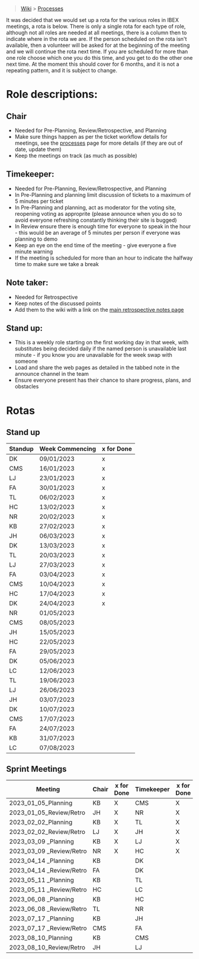 > [Wiki](Home) > [Processes](Processes)

It was decided that we would set up a rota for the various roles in IBEX meetings, a rota is below. There is only a single rota for each type of role, although not all roles are needed at all meetings, there is a column then to indicate where in the rota we are. If the person scheduled on the rota isn't available, then a volunteer will be asked for at the beginning of the meeting and we will continue the rota next time. If you are scheduled for more than one role choose which one you do this time, and you get to do the other one next time. At the moment this should cover for 6 months, and it is not a repeating pattern, and it is subject to change.

# Role descriptions:
## Chair 
* Needed for Pre-Planning, Review/Retrospective, and Planning
* Make sure things happen as per the ticket workflow details for meetings, see the [processes](Processes) page for more details (if they are out of date, update them)
* Keep the meetings on track (as much as possible)

## Timekeeper:
* Needed for Pre-Planning, Review/Retrospective, and Planning
* In Pre-Planning and planning limit discussion of tickets to a maximum of 5 minutes per ticket
* In Pre-Planning and planning, act as moderator for the voting site, reopening voting as approprite (please announce when you do so to avoid everyone refreshing constantly thinking their site is bugged)
* In Review ensure there is enough time for everyone to speak in the hour - this would be an average of 5 minutes per person if everyone was planning to demo
* Keep an eye on the end time of the meeting - give everyone a five minute warning
* If the meeting is scheduled for more than an hour to indicate the halfway time to make sure we take a break

## Note taker:
* Needed for Retrospective
* Keep notes of the discussed points
* Add them to the wiki with a link on the [main retrospective notes page](Retrospective-Notes)

## Stand up:
* This is a weekly role starting on the first working day in that week, with substitutes being decided daily if the named person is unavailable last minute - if you know you are unavailable for the week swap with someone
* Load and share the web pages as detailed in the tabbed note in the announce channel in the team
* Ensure everyone present has their chance to share progress, plans, and obstacles

# Rotas

## Stand up
 | Standup | Week Commencing | x for Done |
 |--- | --- | --- |
 |DK | 09/01/2023 | x |
 |CMS | 16/01/2023 | x |
 |LJ | 23/01/2023 | x |
 |FA | 30/01/2023 | x |
 |TL | 06/02/2023 | x |
 |HC | 13/02/2023 | x |
 |NR | 20/02/2023 | x |
 |KB | 27/02/2023 | x |
 |JH | 06/03/2023 | x |
 |DK | 13/03/2023 | x |
 |TL | 20/03/2023 | x |
 |LJ | 27/03/2023 | x |
 |FA | 03/04/2023 | x |
 |CMS | 10/04/2023 | x |
 |HC | 17/04/2023 | x |
 |DK | 24/04/2023 | x |
 |NR | 01/05/2023 | |
 |CMS | 08/05/2023 | |
 |JH | 15/05/2023 | |
 |HC | 22/05/2023 | |
 |FA | 29/05/2023 | |
 |DK | 05/06/2023 | |
 |LC | 12/06/2023 | |
 |TL | 19/06/2023 | |
 |LJ | 26/06/2023 | |
 |JH | 03/07/2023 | |
 |DK | 10/07/2023 | |
 |CMS | 17/07/2023 | |
 |FA | 24/07/2023 | |
 |KB | 31/07/2023 | |
 |LC | 07/08/2023 | |


## Sprint Meetings
| Meeting| Chair | x for Done | Timekeeper | x for Done | Note taker | x for Done |
| ---| --- | --- | ---| --- | --- | --- |
| 2023_01_05_Planning| KB | X | CMS| X | |  |
| 2023_01_05_Review/Retro| JH | X | NR| X | DK| X |
| 2023_02_02_Planning| KB | X | TL| X | |  |
| 2023_02_02_Review/Retro| LJ | X | JH| X | HC| X |
| 2023_03_09 _Planning| KB | X | LJ| X | |  |
| 2023_03_09 _Review/Retro| NR | X | HC| X | JH| X |
| 2023_04_14 _Planning| KB |  | DK|  | |  |
| 2023_04_14 _Review/Retro| FA |  | DK|  | TL|  |
| 2023_05_11 _Planning| KB |  | TL|  | |  |
| 2023_05_11 _Review/Retro| HC |  | LC|  | NR|  |
| 2023_06_08 _Planning| KB |  | HC|  | |  |
| 2023_06_08 _Review/Retro| TL |  | NR|  | HC|  |
| 2023_07_17 _Planning| KB |  | JH|  | |  |
| 2023_07_17 _Review/Retro| CMS |  | FA|  | LJ| |
| 2023_08_10_Planning| KB |  | CMS|  | |  |
| 2023_08_10_Review/Retro| JH |  | LJ|  | LC|  |

